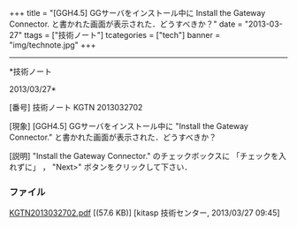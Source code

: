 ﻿+++
title = "[GGH4.5] GGサーバをインストール中に Install the Gateway Connector. と書かれた画面が表示された．どうすべきか？"
date = "2013-03-27"
ttags = ["技術ノート"]
tcategories = ["tech"]
banner = "img/technote.jpg"
+++

-----------------------------------------------------------------------------------------------------------------------------

*技術ノート

2013/03/27*


[番号]
技術ノート KGTN 2013032702

[現象]
[GGH4.5] GGサーバをインストール中に "Install the Gateway Connector."
と書かれた画面が表示された．どうすべきか？

[説明]
"Install the Gateway Connector." のチェックボックスに
「チェックを入れずに」 ， "Next>" ボタンをクリックして下さい．


### ファイル





[KGTN2013032702.pdf](http://techreport.kitasp.net/attachments/download/1292/KGTN2013032702.pdf)
 [(57.6 KB)] [kitasp 技術センター, 2013/03/27
09:45]
